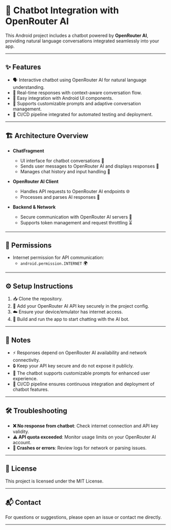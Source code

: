 # 🤖 Chatbot Integration with OpenRouter AI

This Android project includes a chatbot powered by **OpenRouter AI**, providing natural language conversations integrated seamlessly into your app.

---

## ✨ Features

- 🗣️ Interactive chatbot using OpenRouter AI for natural language understanding.
- 🔄 Real-time responses with context-aware conversation flow.
- 🔧 Easy integration with Android UI components.
- 🤖 Supports customizable prompts and adaptive conversation management.
- 🚀 CI/CD pipeline integrated for automated testing and deployment.

---

## 🏗️ Architecture Overview

- **ChatFragment**
    - UI interface for chatbot conversations 💬
    - Sends user messages to OpenRouter AI and displays responses 🔄
    - Manages chat history and input handling 📝

- **OpenRouter AI Client**
    - Handles API requests to OpenRouter AI endpoints 🌐
    - Processes and parses AI responses 🤖

- **Backend & Network**
    - Secure communication with OpenRouter AI servers 🔐
    - Supports token management and request throttling ⏳

---

## 🔐 Permissions

- Internet permission for API communication:
    - `android.permission.INTERNET` 🌍

---

## ⚙️ Setup Instructions

1. 📥 Clone the repository.
2. 🔑 Add your OpenRouter AI API key securely in the project config.
3. ☁️ Ensure your device/emulator has internet access.
4. 📱 Build and run the app to start chatting with the AI bot.

---

## 📝 Notes

- ⚡ Responses depend on OpenRouter AI availability and network connectivity.
- 🔒 Keep your API key secure and do not expose it publicly.
- 🤖 The chatbot supports customizable prompts for enhanced user experience.
- 🤖 CI/CD pipeline ensures continuous integration and deployment of chatbot features.

---

## 🛠️ Troubleshooting

- **❌ No response from chatbot**: Check internet connection and API key validity.
- **⚠️ API quota exceeded**: Monitor usage limits on your OpenRouter AI account.
- **🛑 Crashes or errors**: Review logs for network or parsing issues.

---

## 📄 License

This project is licensed under the MIT License.

---

## 📬 Contact

For questions or suggestions, please open an issue or contact me directly.

---
